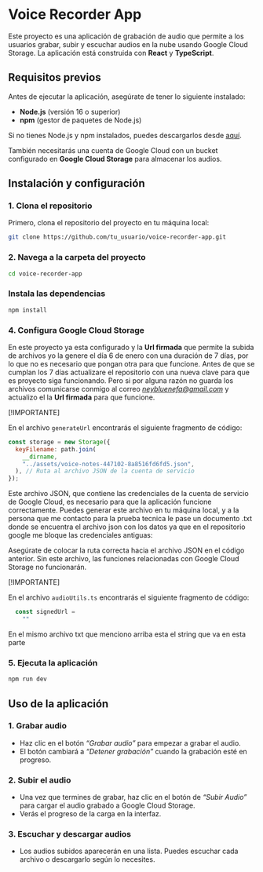# Voice Recorder App

Este proyecto es una aplicación de grabación de audio que permite a los usuarios grabar, subir y escuchar audios en la nube usando Google Cloud Storage. La aplicación está construida con **React** y **TypeScript**.

## Requisitos previos

Antes de ejecutar la aplicación, asegúrate de tener lo siguiente instalado:

- **Node.js** (versión 16 o superior)
- **npm** (gestor de paquetes de Node.js)

Si no tienes Node.js y npm instalados, puedes descargarlos desde [aquí](https://nodejs.org/).

También necesitarás una cuenta de Google Cloud con un bucket configurado en **Google Cloud Storage** para almacenar los audios.

## Instalación y configuración

### 1. Clona el repositorio

Primero, clona el repositorio del proyecto en tu máquina local:

```bash
git clone https://github.com/tu_usuario/voice-recorder-app.git
```

### 2. Navega a la carpeta del proyecto

```bash
cd voice-recorder-app
```

### Instala las dependencias

```bash
npm install
```

### 4. Configura Google Cloud Storage

En este proyecto ya esta configurado y la **Url firmada** que permite la subida
de archivos yo la genere el día 6 de enero con una duración de 7 días, por lo que
no es necesario que pongan otra para que funcione. Antes de que se cumplan los 7
días actualizare el repositorio con una nueva clave para que es proyecto siga
funcionando. Pero si por alguna razón no guarda los archivos comunicarse conmigo
al correo _<neybluenefa@gmail.com>_ y actualizo el la **Url firmada** para que
funcione.

[!IMPORTANTE]

En el archivo `generateUrl` encontrarás el siguiente fragmento de código:

```javascript
const storage = new Storage({
  keyFilename: path.join(
    __dirname,
    "../assets/voice-notes-447102-8a8516fd6fd5.json",
  ), // Ruta al archivo JSON de la cuenta de servicio
});
```

Este archivo JSON, que contiene las credenciales de la cuenta de servicio de Google Cloud, es necesario para que la aplicación funcione correctamente. Puedes generar este archivo en tu máquina local, y a la persona que me contacto para la prueba tecnica le pase un documento .txt donde se encuentra el archivo json con los datos ya que en el repositorio google me bloque las credenciales antiguas:

Asegúrate de colocar la ruta correcta hacia el archivo JSON en el código anterior. Sin este archivo, las funciones relacionadas con Google Cloud Storage no funcionarán.

[!IMPORTANTE]

En el archivo `audioUtils.ts` encontrarás el siguiente fragmento de código:

```TypeScript
  const signedUrl =
    ""
```

En el mismo archivo txt que menciono arriba esta el string que va en esta parte

### 5. Ejecuta la aplicación

```bash
npm run dev
```

## Uso de la aplicación

### 1. Grabar audio

- Haz clic en el botón _“Grabar audio”_ para empezar a grabar el audio.
- El botón cambiará a _“Detener grabación”_ cuando la grabación esté en progreso.

### 2. Subir el audio

- Una vez que termines de grabar, haz clic en el botón de _“Subir Audio”_ para
  cargar el audio grabado a Google Cloud Storage.
- Verás el progreso de la carga en la interfaz.

### 3. Escuchar y descargar audios

- Los audios subidos aparecerán en una lista. Puedes escuchar cada archivo o descargarlo
  según lo necesites.
